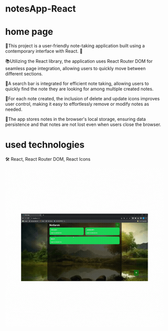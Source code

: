 # notesApp-React
<h1>home page</h1>

🚀This project is a user-friendly note-taking application built using a contemporary interface with React. 🚀

📚Utilizing the React library, the application uses React Router DOM for seamless page integration, allowing users to quickly move between different sections. 

📑A search bar is integrated for efficient note taking, allowing users to quickly find the note they are looking for among multiple created notes. 

🔎For each note created, the inclusion of delete and update icons improves user control, making it easy to effortlessly remove or modify notes as needed. 

📄The app stores notes in the browser's local storage, ensuring data persistence and that notes are not lost even when users close the browser. 



<h1>used technologies</h1>

🛠 React, React Router DOM, React Icons


<img src="./public/gif/notesApp.gif"/>
